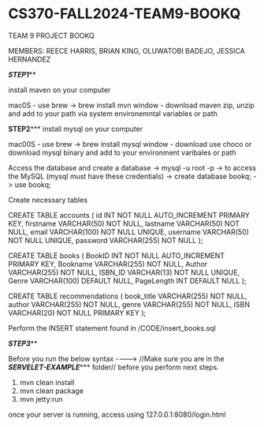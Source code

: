 # CS370-FALL2024-TEAM9-BOOKQ

TEAM 9
PROJECT BOOKQ

MEMBERS: REECE HARRIS, BRIAN KING, OLUWATOBI BADEJO, JESSICA HERNANDEZ


*****STEP1*******

install maven on your computer

mac0S - use brew -> brew install mvn
window - download maven zip, unzip and add to your path via system environemntal variables or path

****STEP2*******
install mysql on your computer

mac00S - use brew -> brew install mysql
window - download use choco or download mysql binary and add to your environment varibales or path

Access the database and create a database
-> mysql -u root -p -> to access the MySQL (mysql must have these credentials)
-> create database bookq;
-> use bookq;

Create necessary tables

CREATE TABLE accounts (
    id INT NOT NULL AUTO_INCREMENT PRIMARY KEY,
    firstname VARCHAR(50) NOT NULL,
    lastname VARCHAR(50) NOT NULL,
    email VARCHAR(100) NOT NULL UNIQUE,
    username VARCHAR(50) NOT NULL UNIQUE,
    password VARCHAR(255) NOT NULL
);

CREATE TABLE books (
    BookID INT NOT NULL AUTO_INCREMENT PRIMARY KEY,
    Bookname VARCHAR(255) NOT NULL,
    Author VARCHAR(255) NOT NULL,
    ISBN_ID VARCHAR(13) NOT NULL UNIQUE,
    Genre VARCHAR(100) DEFAULT NULL,
    PageLength INT DEFAULT NULL
);

CREATE TABLE recommendations (
    book_title VARCHAR(255) NOT NULL,
    author VARCHAR(255) NOT NULL,
    genre VARCHAR(255) NOT NULL,
    ISBN VARCHAR(20) NOT NULL PRIMARY KEY
);

Perform the INSERT statement found in /CODE/insert_books.sql

*******STEP3*********

Before you run the below syntax ----> //Make sure you are in the *********SERVELET-EXAMPLE************ folder// before you perform next steps.

1.  mvn clean install
2.  mvn clean package
3.  mvn jetty:run


once your server is running, access using 127.0.0.1:8080/login.html
